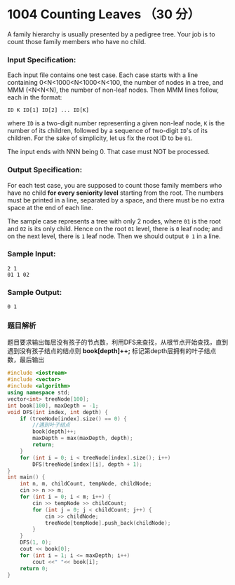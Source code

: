 # 1004 Counting Leaves （30 分）

A family hierarchy is usually presented by a pedigree tree. Your job is to count those family members who have no child.

### Input Specification:

Each input file contains one test case. Each case starts with a line containing 0<N<1000<N<1000<N<100, the number of nodes in a tree, and MMM (<N<N<N), the number of non-leaf nodes. Then MMM lines follow, each in the format:

    ID K ID[1] ID[2] ... ID[K]
    

where `ID` is a two-digit number representing a given non-leaf node, `K` is the number of its children, followed by a sequence of two-digit `ID`'s of its children. For the sake of simplicity, let us fix the root ID to be `01`.

The input ends with NNN being 0. That case must NOT be processed.

### Output Specification:

For each test case, you are supposed to count those family members who have no child **for every seniority level** starting from the root. The numbers must be printed in a line, separated by a space, and there must be no extra space at the end of each line.

The sample case represents a tree with only 2 nodes, where `01` is the root and `02` is its only child. Hence on the root `01` level, there is `0` leaf node; and on the next level, there is `1` leaf node. Then we should output `0 1` in a line.

### Sample Input:

    2 1
    01 1 02
    

### Sample Output:

    0 1

### 题目解析

题目要求输出每层没有孩子的节点数，利用DFS来查找，从根节点开始查找，直到遇到没有孩子结点的结点则 **book[depth]++;** 标记第depth层拥有的叶子结点数，最后输出

```C++
#include <iostream>
#include <vector>
#include <algorithm>
using namespace std;
vector<int> treeNode[100];
int book[100], maxDepth = -1;
void DFS(int index, int depth) {
	if (treeNode[index].size() == 0) {
		//遇到叶子结点
		book[depth]++;
		maxDepth = max(maxDepth, depth);
		return;
	}
	for (int i = 0; i < treeNode[index].size(); i++)
		DFS(treeNode[index][i], depth + 1);
}
int main() {
	int n, m, childCount, tempNode, childNode;
	cin >> n >> m;
	for (int i = 0; i < m; i++) {
		cin >> tempNode >> childCount;
		for (int j = 0; j < childCount; j++) {
			cin >> childNode;
			treeNode[tempNode].push_back(childNode);
		}
	}
	DFS(1, 0);
	cout << book[0];
	for (int i = 1; i <= maxDepth; i++)
		cout <<" "<< book[i];
	return 0;
}
```